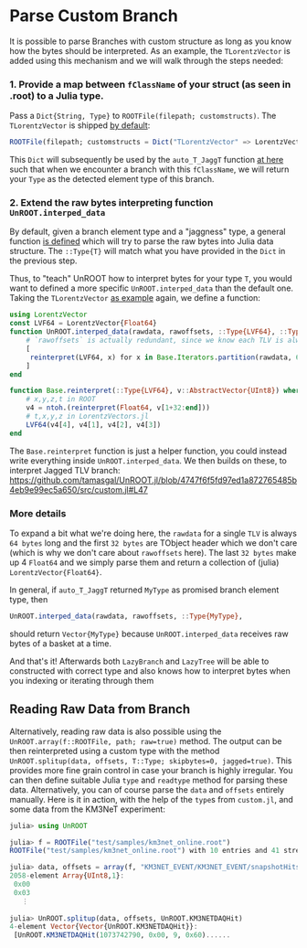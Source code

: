 # Parse Custom Branch
It is possible to parse Branches with custom structure as long as you know how the bytes should be interpreted.
As an example, the `TLorentzVector` is added using this mechanism and we will walk through the steps needed:

### 1. Provide a map between `fClassName` of your struct (as seen in .root) to a Julia type.
Pass a `Dict{String, Type}` to `ROOTFile(filepath; customstructs)`. The `TLorentzVector` is shipped [by default](https://github.com/tamasgal/UnROOT.jl/blob/06b692523bbff3f467f6b7fe3544e411a719bc9e/src/root.jl#L21):
```julia
ROOTFile(filepath; customstructs = Dict("TLorentzVector" => LorentzVector{Float64}))
```

This `Dict` will subsequently be used by the `auto_T_JaggT` function [at here](https://github.com/tamasgal/UnROOT.jl/blob/06b692523bbff3f467f6b7fe3544e411a719bc9e/src/root.jl#L213-L222) such that when we encounter a branch with this `fClassName`, we will return your `Type` as the detected element type of this branch.

### 2. Extend the raw bytes interpreting function `UnROOT.interped_data`
By default, given a branch element type and a "jaggness" type, a general function [is defined](https://github.com/tamasgal/UnROOT.jl/blob/06b692523bbff3f467f6b7fe3544e411a719bc9e/src/root.jl#L149) which will try to parse the raw bytes into Julia data structure. The `::Type{T}` will match what you have provided in the `Dict` in the previous step.

Thus, to "teach" UnROOT how to interpret bytes for your type `T`, you would want to defined a more specific `UnROOT.interped_data` than the default one. Taking the `TLorentzVector` [as example](https://github.com/tamasgal/UnROOT.jl/blob/06b692523bbff3f467f6b7fe3544e411a719bc9e/src/custom.jl#L23) again, we define a function:
```julia
using LorentzVector
const LVF64 = LorentzVector{Float64}
function UnROOT.interped_data(rawdata, rawoffsets, ::Type{LVF64}, ::Type{J}) where {T, J <: JaggType}
    # `rawoffsets` is actually redundant, since we know each TLV is always 64 bytes (withe 32 bytes header)
    [
     reinterpret(LVF64, x) for x in Base.Iterators.partition(rawdata, 64)
    ]
end

function Base.reinterpret(::Type{LVF64}, v::AbstractVector{UInt8}) where T
    # x,y,z,t in ROOT
    v4 = ntoh.(reinterpret(Float64, v[1+32:end]))
    # t,x,y,z in LorentzVectors.jl
    LVF64(v4[4], v4[1], v4[2], v4[3])
end
```

The `Base.reinterpret` function is just a helper function, you could instead write everything inside `UnROOT.interped_data`. We then builds on these, to interpret Jagged TLV branch: https://github.com/tamasgal/UnROOT.jl/blob/4747f6f5fd97ed1a872765485b4eb9e99ec5a650/src/custom.jl#L47

### More details
To expand a bit what we're doing here, the `rawdata` for a single `TLV` is always `64 bytes` long and the first `32 bytes` are TObject header which we don't care (which is why we don't care about `rawoffsets` here). The last `32 bytes` make up 4 `Float64` and we simply parse them and return a collection of (julia) `LorentzVector{Float64}`.

In general, if `auto_T_JaggT` returned `MyType` as promised branch element type, then
```julia
UnROOT.interped_data(rawdata, rawoffsets, ::Type{MyType},
```
should return `Vector{MyType}` because `UnROOT.interped_data` receives raw bytes of a basket at a time.

And that's it! Afterwards both `LazyBranch` and `LazyTree` will be able to constructed with correct type and also knows how to interpret bytes when you indexing or iterating through them

## Reading Raw Data from Branch
Alternatively, reading raw data is also possible
using the `UnROOT.array(f::ROOTFile, path; raw=true)` method. The output can
be then reinterpreted using a custom type with the method
`UnROOT.splitup(data, offsets, T::Type; skipbytes=0, jagged=true)`. This provides more fine grain control in case
your branch is highly irregular. You can then define suitable Julia `type` and `readtype` method for parsing these data.
Alternatively, you can of course parse the `data` and `offsets` entirely manually.
Here is it in action, with the help of the `type`s from `custom.jl`, and some data from the KM3NeT experiment:
``` julia
julia> using UnROOT

julia> f = ROOTFile("test/samples/km3net_online.root")
ROOTFile("test/samples/km3net_online.root") with 10 entries and 41 streamers.

julia> data, offsets = array(f, "KM3NET_EVENT/KM3NET_EVENT/snapshotHits"; raw=true)
2058-element Array{UInt8,1}:
 0x00
 0x03
   ⋮
   
julia> UnROOT.splitup(data, offsets, UnROOT.KM3NETDAQHit)
4-element Vector{Vector{UnROOT.KM3NETDAQHit}}:
 [UnROOT.KM3NETDAQHit(1073742790, 0x00, 9, 0x60)......
```
